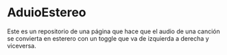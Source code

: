 # AduioEstereo
Este es un repositorio de una página que hace que el audio de una canción se convierta en esterero con un toggle que va de izquierda a derecha y viceversa.
